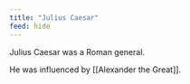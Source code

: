 ```yaml
---
title: "Julius Caesar"
feed: hide
---
```


Julius Caesar was a Roman general. 



He was influenced by [[Alexander the Great]]. 